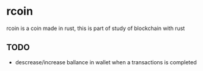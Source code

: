 # rcoin
rcoin is a coin made in rust, this is part of study of blockchain with rust

## TODO
- descrease/increase ballance in wallet when a transactions is completed